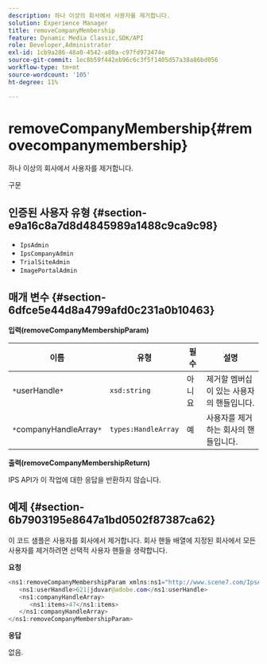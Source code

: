 ```yaml
---
description: 하나 이상의 회사에서 사용자를 제거합니다.
solution: Experience Manager
title: removeCompanyMembership
feature: Dynamic Media Classic,SDK/API
role: Developer,Administrator
exl-id: 1cb9a286-48a0-4542-a80a-c97fd973474e
source-git-commit: 1ec8b59f442eb96c6c3f5f1405d57a38a86bd056
workflow-type: tm+mt
source-wordcount: '105'
ht-degree: 11%

---
```


# removeCompanyMembership{#removecompanymembership}

하나 이상의 회사에서 사용자를 제거합니다.

구문

## 인증된 사용자 유형 {#section-e9a16c8a7d8d4845989a1488c9ca9c98}

* `IpsAdmin`
* `IpsCompanyAdmin`
* `TrialSiteAdmin`
* `ImagePortalAdmin`

## 매개 변수 {#section-6dfce5e44d8a4799afd0c231a0b10463}

**입력(removeCompanyMembershipParam)**

| 이름 | 유형 | 필수 | 설명 |
|---|---|---|---|
| `*`userHandle`*` | `xsd:string` | 아니요 | 제거할 멤버십이 있는 사용자의 핸들입니다. |
| `*`companyHandleArray`*` | `types:HandleArray` | 예 | 사용자를 제거하는 회사의 핸들입니다. |

**출력(removeCompanyMembershipReturn)**

IPS API가 이 작업에 대한 응답을 반환하지 않습니다.

## 예제 {#section-6b7903195e8647a1bd0502f87387ca62}

이 코드 샘플은 사용자를 회사에서 제거합니다. 회사 핸들 배열에 지정된 회사에서 모든 사용자를 제거하려면 선택적 사용자 핸들을 생략합니다.

**요청**

```java
<ns1:removeCompanyMembershipParam xmlns:ns1="http://www.scene7.com/IpsApi/xsd">
   <ns1:userHandle>621|jduvar@adobe.com</ns1:userHandle>
   <ns1:companyHandleArray>
      <ns1:items>47</ns1:items>
   </ns1:companyHandleArray>
</ns1:removeCompanyMembershipParam>
```

**응답**

없음.
